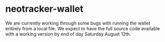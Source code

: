 # neotracker-wallet

We are currently working through some bugs with running the wallet entirely from a local file. We expect to have the full source code available with a working version by end of day Saturday August 12th.
